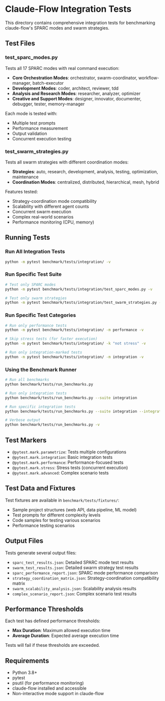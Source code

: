 # Claude-Flow Integration Tests

This directory contains comprehensive integration tests for benchmarking claude-flow's SPARC modes and swarm strategies.

## Test Files

### test_sparc_modes.py
Tests all 17 SPARC modes with real command execution:
- **Core Orchestration Modes**: orchestrator, swarm-coordinator, workflow-manager, batch-executor
- **Development Modes**: coder, architect, reviewer, tdd
- **Analysis and Research Modes**: researcher, analyzer, optimizer
- **Creative and Support Modes**: designer, innovator, documenter, debugger, tester, memory-manager

Each mode is tested with:
- Multiple test prompts
- Performance measurement
- Output validation
- Concurrent execution testing

### test_swarm_strategies.py
Tests all swarm strategies with different coordination modes:
- **Strategies**: auto, research, development, analysis, testing, optimization, maintenance
- **Coordination Modes**: centralized, distributed, hierarchical, mesh, hybrid

Features tested:
- Strategy-coordination mode compatibility
- Scalability with different agent counts
- Concurrent swarm execution
- Complex real-world scenarios
- Performance monitoring (CPU, memory)

## Running Tests

### Run All Integration Tests
```bash
python -m pytest benchmark/tests/integration/ -v
```

### Run Specific Test Suite
```bash
# Test only SPARC modes
python -m pytest benchmark/tests/integration/test_sparc_modes.py -v

# Test only swarm strategies
python -m pytest benchmark/tests/integration/test_swarm_strategies.py -v
```

### Run Specific Test Categories
```bash
# Run only performance tests
python -m pytest benchmark/tests/integration/ -m performance -v

# Skip stress tests (for faster execution)
python -m pytest benchmark/tests/integration/ -k "not stress" -v

# Run only integration-marked tests
python -m pytest benchmark/tests/integration/ -m integration -v
```

### Using the Benchmark Runner
```bash
# Run all benchmarks
python benchmark/tests/run_benchmarks.py

# Run only integration tests
python benchmark/tests/run_benchmarks.py --suite integration

# Run specific integration tests
python benchmark/tests/run_benchmarks.py --suite integration --integration-type sparc

# Verbose output
python benchmark/tests/run_benchmarks.py -v
```

## Test Markers

- `@pytest.mark.parametrize`: Tests multiple configurations
- `@pytest.mark.integration`: Basic integration tests
- `@pytest.mark.performance`: Performance-focused tests
- `@pytest.mark.stress`: Stress tests (concurrent execution)
- `@pytest.mark.advanced`: Complex scenario tests

## Test Data and Fixtures

Test fixtures are available in `benchmark/tests/fixtures/`:
- Sample project structures (web API, data pipeline, ML model)
- Test prompts for different complexity levels
- Code samples for testing various scenarios
- Performance testing scenarios

## Output Files

Tests generate several output files:
- `sparc_test_results.json`: Detailed SPARC mode test results
- `swarm_test_results.json`: Detailed swarm strategy test results
- `sparc_performance_report.json`: SPARC mode performance comparison
- `strategy_coordination_matrix.json`: Strategy-coordination compatibility matrix
- `swarm_scalability_analysis.json`: Scalability analysis results
- `complex_scenario_report.json`: Complex scenario test results

## Performance Thresholds

Each test has defined performance thresholds:
- **Max Duration**: Maximum allowed execution time
- **Average Duration**: Expected average execution time

Tests will fail if these thresholds are exceeded.

## Requirements

- Python 3.8+
- pytest
- psutil (for performance monitoring)
- claude-flow installed and accessible
- Non-interactive mode support in claude-flow
